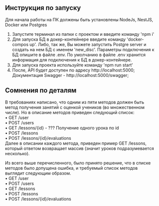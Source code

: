 ## Инструкция по запуску ##

Для начала работы на ПК должены быть установлены NodeJs, NestJS, Docker или Postgres

1) Запустите терминал из папки с проектом и введите команду 'npm i'
2) Для запуска БД в докер-контейнере введите команду   'docker-compos up'. Либо, так же, Вы можете запустить Postgre server и создать на нем БД с именем 'new_disc'.
Параметры подключения к БД опишите в файле .env. По умолчанию в файле .env хранится информация для подключения к БД в докер-контейнере.
3) Для запуска проекта используйте команду 'npm run start'
4) После, API будет доступен по адресу http://localhost:5000;
Документация Swagger - http://localhost:5000/swagger;

## Сомнения по деталям ##

В требованиях написано, что одним из пяти методов должен быть метод получения занятий с оценкой учеников (во множественном числе). Но в описание методов приведен следующий список:\
•	 GET /user \
•	POST /users \
•	GET /lessons/{id} - ??? Получение одного урока по id \
•	POST /lessons \
•	POST /lessons/{id}/evaluations \
Далее в описании каждого метода, приведен пример GET /lessons, который ответом возвращает массив (значит уроков подразумевается несколько).

Из всего выше перечисленного, было принято решение, что в списке методов было допущена ошибка, и требуемый список методов выглядит следующим образом.\
•	GET /user \
•	POST /users \
•	GET /lessons \
•	POST /lessons \
•	POST /lessons/{id}/evaluations
 
